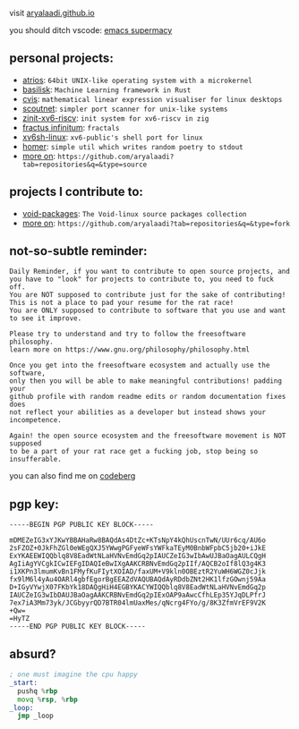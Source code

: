 visit [aryalaadi.github.io](https://aryalaadi.github.io)

you should ditch vscode: [emacs supermacy](http://aryalaadi.github.io/0x2.html)
## personal projects:
- [atrios](https://github.com/aryalaadi/atrios):              ```64bit UNIX-like operating system with a microkernel```
- [basilisk](https://github.com/aryalaadi/basilisk):            ```Machine Learning framework in Rust```
- [cvis](https://github.com/aryalaadi/cvis):                ```mathematical linear expression visualiser for linux desktops```
- [scoutnet](https://github.com/aryalaadi/scoutnet):            ```simpler port scanner for unix-like systems```
- [zinit-xv6-riscv](https://github.com/aryalaadi/zinit-xv6-riscv):     ```init system for xv6-riscv in zig```
- [fractus infinitum](https://github.com/aryalaadi/fractusinfinitum):   ```fractals```
- [xv6sh-linux](https://github.com/aryalaadi/xv6sh-linux):         ```xv6-public's shell port for linux```
- [homer](https://github.com/aryalaadi/homer):               ```simple util which writes random poetry to stdout```
- [more on](https://github.com/aryalaadi?tab=repositories&q=&type=source):             ```https://github.com/aryalaadi?tab=repositories&q=&type=source```

## projects I contribute to:

- [void-packages](https://github.com/void-linux/void-packages):       ```The Void-linux source packages collection```
- [more on](https://github.com/aryalaadi?tab=repositories&q=&type=fork):        ```https://github.com/aryalaadi?tab=repositories&q=&type=fork```

## not-so-subtle reminder:
```
Daily Reminder, if you want to contribute to open source projects, and
you have to "look" for projects to contribute to, you need to fuck off.
You are NOT supposed to contribute just for the sake of contributing!
This is not a place to pad your resume for the rat race!
You are ONLY supposed to contribute to software that you use and want to see it improve.

Please try to understand and try to follow the freesoftware philosophy.
learn more on https://www.gnu.org/philosophy/philosophy.html

Once you get into the freesoftware ecosystem and actually use the software,
only then you will be able to make meaningful contributions! padding your
github profile with random readme edits or random documentation fixes does
not reflect your abilities as a developer but instead shows your incompetence.

Again! the open source ecosystem and the freesoftware movement is NOT supposed
to be a part of your rat race get a fucking job, stop being so insufferable.
```

you can also find me on [codeberg](https://codeberg.org/aryalaadi)

## pgp key:
```pgp
-----BEGIN PGP PUBLIC KEY BLOCK-----

mDMEZeIG3xYJKwYBBAHaRw8BAQdAs4DtZc+KTsNpY4kQhUscnTwN/UUr6cq/AU6o
2sFZOZ+0JkFhZGl0eWEgQXJ5YWwgPGFyeWFsYWFkaTEyM0BnbWFpbC5jb20+iJkE
ExYKAEEWIQQblq8V8EadWtNLaHVNvEmdGq2pIAUCZeIG3wIbAwUJBaOagAULCQgH
AgIiAgYVCgkICwIEFgIDAQIeBwIXgAAKCRBNvEmdGq2pIIf/AQCB2oIf8lQ3g4K3
i1XKPn3lmumKvBn1FMyfKuFIytXOIAD/faxUM+V9kln0OBEztR2YuWH6WGZ0cJjk
fx9lM6l4yAu4OARl4gbfEgorBgEEAZdVAQUBAQdAyRDdbZNt2HK1lfzGOwnj59Aa
D+IGyVYwjX07FKbYk18DAQgHiH4EGBYKACYWIQQblq8V8EadWtNLaHVNvEmdGq2p
IAUCZeIG3wIbDAUJBaOagAAKCRBNvEmdGq2pIExOAP9aAwcCfhLEp35YJqDLPfrJ
7ex7iA3Mm73yk/JCGbyyrQD7BTR04lmUaxMes/qNcrg4FYo/g/8K3ZfmVrEF9V2K
+Qw=
=HyTZ
-----END PGP PUBLIC KEY BLOCK-----
```

## absurd?
```asm
; one must imagine the cpu happy
_start:
  pushq %rbp
  movq %rsp, %rbp
_loop:
  jmp _loop
```
